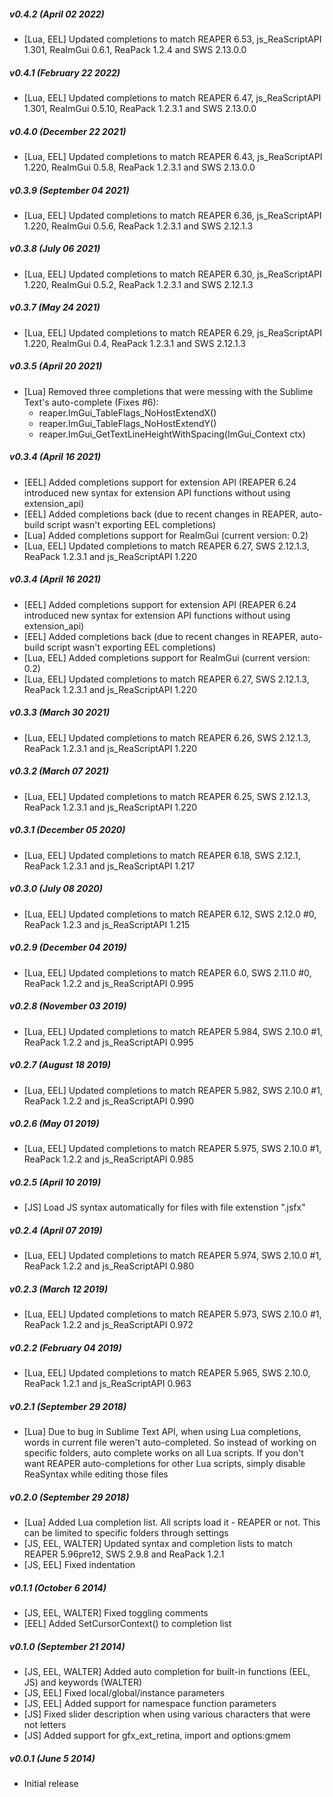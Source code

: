 ##### v0.4.2 (April 02 2022)
 * [Lua, EEL] Updated completions to match REAPER 6.53, js_ReaScriptAPI 1.301, ReaImGui 0.6.1, ReaPack 1.2.4 and SWS 2.13.0.0

##### v0.4.1 (February 22 2022)
 * [Lua, EEL] Updated completions to match REAPER 6.47, js_ReaScriptAPI 1.301, ReaImGui 0.5.10, ReaPack 1.2.3.1 and SWS 2.13.0.0

##### v0.4.0 (December 22 2021)
 * [Lua, EEL] Updated completions to match REAPER 6.43, js_ReaScriptAPI 1.220, ReaImGui 0.5.8, ReaPack 1.2.3.1 and SWS 2.13.0.0

##### v0.3.9 (September 04 2021)
 * [Lua, EEL] Updated completions to match REAPER 6.36, js_ReaScriptAPI 1.220, ReaImGui 0.5.6, ReaPack 1.2.3.1 and SWS 2.12.1.3

##### v0.3.8 (July 06 2021)
 * [Lua, EEL] Updated completions to match REAPER 6.30, js_ReaScriptAPI 1.220, ReaImGui 0.5.2, ReaPack 1.2.3.1 and SWS 2.12.1.3

##### v0.3.7 (May 24 2021)
 * [Lua, EEL] Updated completions to match REAPER 6.29, js_ReaScriptAPI 1.220, ReaImGui 0.4, ReaPack 1.2.3.1 and SWS 2.12.1.3

##### v0.3.5 (April 20 2021)
 * [Lua] Removed three completions that were messing with the Sublime Text's auto-complete (Fixes #6):
   * reaper.ImGui_TableFlags_NoHostExtendX()
   * reaper.ImGui_TableFlags_NoHostExtendY()
   * reaper.ImGui_GetTextLineHeightWithSpacing(ImGui_Context ctx)

##### v0.3.4 (April 16 2021)
 * [EEL] Added completions support for extension API (REAPER 6.24 introduced new syntax for extension API functions without using extension_api)
 * [EEL] Added completions back (due to recent changes in REAPER, auto-build script wasn't exporting EEL completions)
 * [Lua] Added completions support for ReaImGui (current version: 0.2)
 * [Lua, EEL] Updated completions to match REAPER 6.27, SWS 2.12.1.3, ReaPack 1.2.3.1 and js_ReaScriptAPI 1.220

##### v0.3.4 (April 16 2021)
 * [EEL] Added completions support for extension API (REAPER 6.24 introduced new syntax for extension API functions without using extension_api)
 * [EEL] Added completions back (due to recent changes in REAPER, auto-build script wasn't exporting EEL completions)
 * [Lua, EEL] Added completions support for ReaImGui (current version: 0.2)
 * [Lua, EEL] Updated completions to match REAPER 6.27, SWS 2.12.1.3, ReaPack 1.2.3.1 and js_ReaScriptAPI 1.220

##### v0.3.3 (March 30 2021)
 * [Lua, EEL] Updated completions to match REAPER 6.26, SWS 2.12.1.3, ReaPack 1.2.3.1 and js_ReaScriptAPI 1.220

##### v0.3.2 (March 07 2021)
 * [Lua, EEL] Updated completions to match REAPER 6.25, SWS 2.12.1.3, ReaPack 1.2.3.1 and js_ReaScriptAPI 1.220

##### v0.3.1 (December 05 2020)
 * [Lua, EEL] Updated completions to match REAPER 6.18, SWS 2.12.1, ReaPack 1.2.3.1 and js_ReaScriptAPI 1.217

##### v0.3.0 (July 08 2020)
 * [Lua, EEL] Updated completions to match REAPER 6.12, SWS 2.12.0 #0, ReaPack 1.2.3 and js_ReaScriptAPI 1.215

##### v0.2.9 (December 04 2019)
 * [Lua, EEL] Updated completions to match REAPER 6.0, SWS 2.11.0 #0, ReaPack 1.2.2 and js_ReaScriptAPI 0.995

##### v0.2.8 (November 03 2019)
 * [Lua, EEL] Updated completions to match REAPER 5.984, SWS 2.10.0 #1, ReaPack 1.2.2 and js_ReaScriptAPI 0.995

##### v0.2.7 (August 18 2019)
 * [Lua, EEL] Updated completions to match REAPER 5.982, SWS 2.10.0 #1, ReaPack 1.2.2 and js_ReaScriptAPI 0.990

##### v0.2.6 (May 01 2019)
 * [Lua, EEL] Updated completions to match REAPER 5.975, SWS 2.10.0 #1, ReaPack 1.2.2 and js_ReaScriptAPI 0.985

##### v0.2.5 (April 10 2019)
 * [JS] Load JS syntax automatically for files with file extenstion ".jsfx"

##### v0.2.4 (April 07 2019)
 * [Lua, EEL] Updated completions to match REAPER 5.974, SWS 2.10.0 #1, ReaPack 1.2.2 and js_ReaScriptAPI 0.980

##### v0.2.3 (March 12 2019)
 * [Lua, EEL] Updated completions to match REAPER 5.973, SWS 2.10.0 #1, ReaPack 1.2.2 and js_ReaScriptAPI 0.972

##### v0.2.2 (February 04 2019)
 * [Lua, EEL] Updated completions to match REAPER 5.965, SWS 2.10.0, ReaPack 1.2.1 and js_ReaScriptAPI 0.963

##### v0.2.1 (September 29 2018)
 * [Lua] Due to bug in Sublime Text API, when using Lua completions, words in current file weren't auto-completed.
         So instead of working on specific folders, auto complete works on all Lua scripts. If you don't want
         REAPER auto-completions for other Lua scripts, simply disable ReaSyntax while editing those files

##### v0.2.0 (September 29 2018)
 * [Lua] Added Lua completion list. All scripts load it - REAPER or not. This can be limited to specific folders through settings
 * [JS, EEL, WALTER] Updated syntax and completion lists to match REAPER 5.96pre12, SWS 2.9.8 and ReaPack 1.2.1
 * [JS, EEL] Fixed indentation

##### v0.1.1 (October 6 2014)
 * [JS, EEL, WALTER] Fixed toggling comments
 * [EEL] Added SetCursorContext() to completion list

##### v0.1.0 (September 21 2014)
 * [JS, EEL, WALTER] Added auto completion for built-in functions (EEL, JS) and keywords (WALTER)
 * [JS, EEL] Fixed local/global/instance parameters
 * [JS, EEL] Added support for namespace function parameters
 * [JS] Fixed slider description when using various characters that were not letters
 * [JS] Added support for gfx_ext_retina, import and options:gmem

##### v0.0.1 (June 5 2014)
 * Initial release